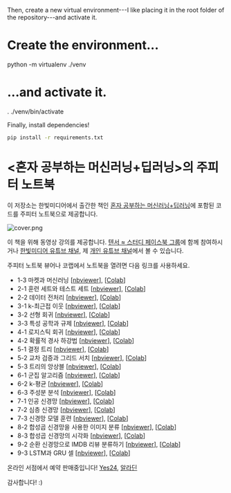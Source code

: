 Then, create a new virtual environment---I like placing it in the root folder of the repository---and activate it.

# Create the environment...
python -m virtualenv ./venv
# ...and activate it.
. ./venv/bin/activate

Finally, install dependencies!

```bash
pip install -r requirements.txt
```

# <혼자 공부하는 머신러닝+딥러닝>의 주피터 노트북

이 저장소는 한빛미디어에서 출간한 책인 [혼자 공부하는 머신러닝+딥러닝](https://tensorflow.blog/hg-mldl/)에 포함된 코드를 주피터 노트북으로 제공합니다.

![cover.png](cover.png)

이 책을 위해 동영상 강의를 제공합니다. [텐서 ≈ 스터디 페이스북 그룹]()에 함께 참여하시거나 [한빛미디어 유튜브 채널](https://www.youtube.com/user/HanbitMedia93), 제 [개인 유튜브 채널](https://www.youtube.com/c/HaesunPark_ML/)에서 볼 수 있습니다.

주피터 노트북 뷰어나 코랩에서 노트북을 열려면 다음 링크를 사용하세요.

* 1-3 마켓과 머신러닝 [[nbviewer](https://nbviewer.jupyter.org/github/rickiepark/hg-mldl/blob/master/1-3.ipynb)], [[Colab](https://colab.research.google.com/github/rickiepark/hg-mldl/blob/master/1-3.ipynb)]
* 2-1 훈련 세트와 테스트 세트 [[nbviewer](https://nbviewer.jupyter.org/github/rickiepark/hg-mldl/blob/master/2-1.ipynb)], [[Colab](https://colab.research.google.com/github/rickiepark/hg-mldl/blob/master/2-1.ipynb)]
* 2-2 데이터 전처리 [[nbviewer](https://nbviewer.jupyter.org/github/rickiepark/hg-mldl/blob/master/2-2.ipynb)], [[Colab](https://colab.research.google.com/github/rickiepark/hg-mldl/blob/master/2-2.ipynb)]
* 3-1 k-최근접 이웃 [[nbviewer](https://nbviewer.jupyter.org/github/rickiepark/hg-mldl/blob/master/3-1.ipynb)], [[Colab](https://colab.research.google.com/github/rickiepark/hg-mldl/blob/master/3-1.ipynb)]
* 3-2 선형 회귀 [[nbviewer](https://nbviewer.jupyter.org/github/rickiepark/hg-mldl/blob/master/3-2.ipynb)], [[Colab](https://colab.research.google.com/github/rickiepark/hg-mldl/blob/master/3-2.ipynb)]
* 3-3 특성 공학과 규제 [[nbviewer](https://nbviewer.jupyter.org/github/rickiepark/hg-mldl/blob/master/3-3.ipynb)], [[Colab](https://colab.research.google.com/github/rickiepark/hg-mldl/blob/master/3-3.ipynb)]
* 4-1 로지스틱 회귀 [[nbviewer](https://nbviewer.jupyter.org/github/rickiepark/hg-mldl/blob/master/4-1.ipynb)], [[Colab](https://colab.research.google.com/github/rickiepark/hg-mldl/blob/master/4-1.ipynb)]
* 4-2 확률적 경사 하강법 [[nbviewer](https://nbviewer.jupyter.org/github/rickiepark/hg-mldl/blob/master/4-2.ipynb)], [[Colab](https://colab.research.google.com/github/rickiepark/hg-mldl/blob/master/4-2.ipynb)]
* 5-1 결정 트리 [[nbviewer](https://nbviewer.jupyter.org/github/rickiepark/hg-mldl/blob/master/5-1.ipynb)], [[Colab](https://colab.research.google.com/github/rickiepark/hg-mldl/blob/master/5-1.ipynb)]
* 5-2 교차 검증과 그리드 서치 [[nbviewer](https://nbviewer.jupyter.org/github/rickiepark/hg-mldl/blob/master/5-2.ipynb)], [[Colab](https://colab.research.google.com/github/rickiepark/hg-mldl/blob/master/5-2.ipynb)]
* 5-3 트리의 앙상블 [[nbviewer](https://nbviewer.jupyter.org/github/rickiepark/hg-mldl/blob/master/5-3.ipynb)], [[Colab](https://colab.research.google.com/github/rickiepark/hg-mldl/blob/master/5-3.ipynb)]
* 6-1 군집 알고리즘 [[nbviewer](https://nbviewer.jupyter.org/github/rickiepark/hg-mldl/blob/master/6-1.ipynb)], [[Colab](https://colab.research.google.com/github/rickiepark/hg-mldl/blob/master/6-1.ipynb)]
* 6-2 k-평균 [[nbviewer](https://nbviewer.jupyter.org/github/rickiepark/hg-mldl/blob/master/6-2.ipynb)], [[Colab](https://colab.research.google.com/github/rickiepark/hg-mldl/blob/master/6-2.ipynb)]
* 6-3 주성분 분석 [[nbviewer](https://nbviewer.jupyter.org/github/rickiepark/hg-mldl/blob/master/6-3.ipynb)], [[Colab](https://colab.research.google.com/github/rickiepark/hg-mldl/blob/master/6-3.ipynb)]
* 7-1 인공 신경망 [[nbviewer](https://nbviewer.jupyter.org/github/rickiepark/hg-mldl/blob/master/7-1.ipynb)], [[Colab](https://colab.research.google.com/github/rickiepark/hg-mldl/blob/master/7-1.ipynb)]
* 7-2 심층 신경망 [[nbviewer](https://nbviewer.jupyter.org/github/rickiepark/hg-mldl/blob/master/7-2.ipynb)], [[Colab](https://colab.research.google.com/github/rickiepark/hg-mldl/blob/master/7-2.ipynb)]
* 7-3 신경망 모델 훈련 [[nbviewer](https://nbviewer.jupyter.org/github/rickiepark/hg-mldl/blob/master/7-3.ipynb)], [[Colab](https://colab.research.google.com/github/rickiepark/hg-mldl/blob/master/7-3.ipynb)]
* 8-2 합성곱 신경망을 사용한 이미지 분류 [[nbviewer](https://nbviewer.jupyter.org/github/rickiepark/hg-mldl/blob/master/8-2.ipynb)], [[Colab](https://colab.research.google.com/github/rickiepark/hg-mldl/blob/master/8-2.ipynb)]
* 8-3 합성곱 신경망의 시각화 [[nbviewer](https://nbviewer.jupyter.org/github/rickiepark/hg-mldl/blob/master/8-3.ipynb)], [[Colab](https://colab.research.google.com/github/rickiepark/hg-mldl/blob/master/8-3.ipynb)]
* 9-2 순환 신경망으로 IMDB 리뷰 분류하기 [[nbviewer](https://nbviewer.jupyter.org/github/rickiepark/hg-mldl/blob/master/9-2.ipynb)], [[Colab](https://colab.research.google.com/github/rickiepark/hg-mldl/blob/master/9-2.ipynb)]
* 9-3 LSTM과 GRU 셀 [[nbviewer](https://nbviewer.jupyter.org/github/rickiepark/hg-mldl/blob/master/9-3.ipynb)], [[Colab](https://colab.research.google.com/github/rickiepark/hg-mldl/blob/master/9-3.ipynb)]

온라인 서점에서 예약 판매중입니다! [Yes24](http://www.yes24.com/Product/Goods/96024871), [알라딘](https://www.aladin.co.kr/shop/wproduct.aspx?ItemId=257932080)

감사합니다! :)